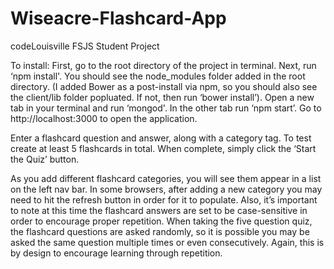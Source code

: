 # Wiseacre-Flashcard-App
codeLouisville FSJS Student Project

To install:
First, go to the root directory of the project in terminal. Next, run ‘npm install'. You should see the node_modules folder added in the root directory. (I added Bower as a post-install via npm, so you should also see the client/lib folder popluated. If not, then run ‘bower install’).
Open a new tab in your terminal and run ‘mongod'. In the other tab run ‘npm start’. Go to http://localhost:3000 to open the application.

Enter a flashcard question and answer, along with a category tag. To test create at least 5 flashcards in total. When complete, simply click the ‘Start the Quiz’ button. 

As you add different flashcard categories, you will see them appear in a list on the left nav bar. In some browsers, after adding a new category you may need to hit the refresh button in order for it to populate. Also, it’s important to note at this time the flashcard answers are set to be case-sensitive in order to encourage proper repetition. When taking the five question quiz, the flashcard questions are asked randomly, so it is possible you may be asked the same question multiple times or even consecutively. Again, this is by design to encourage learning through repetition. 


